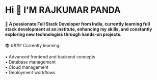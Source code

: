 # Hi 👋 I'M  RAJKUMAR PANDA

#### 🌱 A passionate Full Stack Developer from India, currently learning full stack development at an institute, enhancing my skills, and constantly exploring new technologies through hands-on projects.

📚 #### Currently learning:

• Advanced frontend and backend concepts  
• Database management  
• Cloud management  
• Deployment workflows
